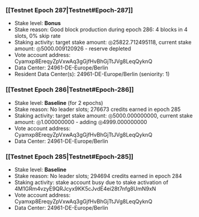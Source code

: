 ### [[Testnet Epoch 287|Testnet#Epoch-287]]
* Stake level: **Bonus**
* Stake reason: Good block production during epoch 286: 4 blocks in 4 slots, 0% skip rate
* Staking activity: target stake amount: ◎25822.712495118, current stake amount: ◎5000.009120926 - reserve depleted
* Vote account address: Cyamxp8EreqyZpVxwAq3gGjfHvBhGjTtJVg8LeqQyknQ
* Data Center: 24961-DE-Europe/Berlin
* Resident Data Center(s): 24961-DE-Europe/Berlin (seniority: 1)
### [[Testnet Epoch 286|Testnet#Epoch-286]]
* Stake level: **Baseline** (for 2 epochs)
* Stake reason: No leader slots; 276673 credits earned in epoch 285
* Staking activity: target stake amount: ◎5000.000000000, current stake amount: ◎1.000000000 - adding ◎4999.000000000
* Vote account address: Cyamxp8EreqyZpVxwAq3gGjfHvBhGjTtJVg8LeqQyknQ
* Data Center: 24961-DE-Europe/Berlin
### [[Testnet Epoch 285|Testnet#Epoch-285]]
* Stake level: **Baseline**
* Stake reason: No leader slots; 294694 credits earned in epoch 284
* Staking activity: stake account busy due to stake activation of 4M1GRm4vzyE9QRJcyx9KK5cJvdE4ei28t7nfg8UmN9xN
* Vote account address: Cyamxp8EreqyZpVxwAq3gGjfHvBhGjTtJVg8LeqQyknQ
* Data Center: 24961-DE-Europe/Berlin